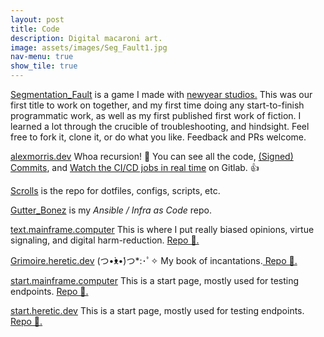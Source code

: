 ```yaml
---
layout: post
title: Code
description: Digital macaroni art.
image: assets/images/Seg_Fault1.jpg
nav-menu: true
show_tile: true
---
```


<a href="https://gitlab.com/newyearstudios/ritual-jam">Segmentation_Fault</a> is a game I made with <a href="https://www.newyearstudios.com/">newyear studios.</a> This was our first title to work on together, and my first time doing any start-to-finish programmatic work, as well as my first published first work of fiction. I learned a lot through the crucible of troubleshooting, and hindsight. Feel free to fork it, clone it, or do what you like. Feedback and PRs welcome.

<a href="https://gitlab.com/matrix8967/alexmorris.dev">alexmorris.dev</a> Whoa recursion! 🤯 You can see all the code, <a href="https://gitlab.com/matrix8967/alexmorris.dev/commits/master"> (Signed) Commits</a>, and <a href="https://gitlab.com/matrix8967/alexmorris.dev/-/jobs">Watch the CI/CD jobs in real time</a> on Gitlab. 👍

<a href="https://gitlab.com/matrix8967/scrolls">Scrolls</a> is the repo for dotfiles, configs, scripts, etc.

<a href="https://gitlab.com/matrix8967/gutter_bonez">Gutter_Bonez</a> is my _Ansible / Infra as Code_ repo.

<a href="https://text.mainframe.computer/">text.mainframe.computer</a> This is where I put really biased opinions, virtue signaling, and digital harm-reduction. <a href="https://gitlab.com/matrix8967/text-mainframe-computer/">Repo 🔗️.</a>

<a href="https://grimoire.heretic.dev/">Grimoire.heretic.dev</a> (つ•̀ᴥ•́)つ*:･ﾟ✧ My book of incantations.<a href="https://gitlab.com/matrix8967/grimoire"> Repo 🔗️. </a>

<a href="https://start.mainframe.computer/">start.mainframe.computer</a> This is a start page, mostly used for testing endpoints. <a href="https://gitlab.com/matrix8967/start-mainframe-computer">Repo 🔗️.</a>

<a href="https://start.heretic.dev/">start.heretic.dev</a> This is a start page, mostly used for testing endpoints. <a href="https://gitlab.com/matrix8967/morning-star">Repo 🔗️.</a>
